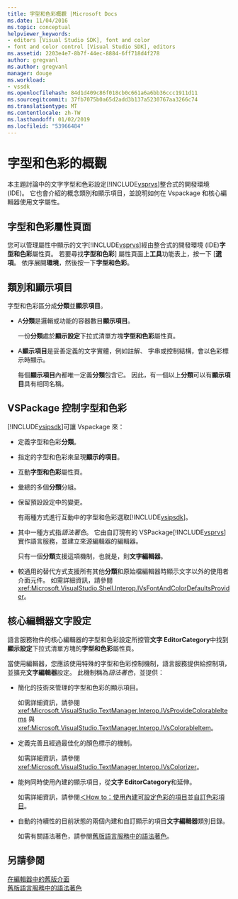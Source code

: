 ```yaml
---
title: 字型和色彩概觀 |Microsoft Docs
ms.date: 11/04/2016
ms.topic: conceptual
helpviewer_keywords:
- editors [Visual Studio SDK], font and color
- font and color control [Visual Studio SDK], editors
ms.assetid: 2203e4e7-8b7f-44ec-8884-6ff718d4f278
author: gregvanl
ms.author: gregvanl
manager: douge
ms.workload:
- vssdk
ms.openlocfilehash: 84d1d409c86f018cb0c661a6a6bb36ccc1911d11
ms.sourcegitcommit: 37fb7075b0a65d2add3b137a5230767aa3266c74
ms.translationtype: MT
ms.contentlocale: zh-TW
ms.lasthandoff: 01/02/2019
ms.locfileid: "53966484"
---
```

# <a name="font-and-color-overview"></a>字型和色彩的概觀
本主題討論中的文字字型和色彩設定[!INCLUDE[vsprvs](../code-quality/includes/vsprvs_md.md)]整合式的開發環境 (IDE)。 它也會介紹的概念類別和顯示項目，並說明如何在 Vspackage 和核心編輯器使用文字屬性。  
  
## <a name="the-fonts-and-colors-property-page"></a>字型和色彩屬性頁面  
 您可以管理屬性中顯示的文字[!INCLUDE[vsprvs](../code-quality/includes/vsprvs_md.md)]經由整合式的開發環境 (IDE)**字型和色彩**屬性頁。 若要尋找**字型和色彩**] 屬性頁面上**工具**功能表上，按一下 [**選項**。 依序展開**環境**，然後按一下**字型和色彩**。  
  
## <a name="categories-and-display-items"></a>類別和顯示項目  
 字型和色彩區分成**分類**並**顯示項目**。  
  
- A**分類**是邏輯或功能的容器數目**顯示項目**。  
  
   一份**分類**處於**顯示設定**下拉式清單方塊**字型和色彩**屬性頁。  
  
- A**顯示項目**是妥善定義的文字實體，例如註解、 字串或控制結構，會以色彩標示時顯示。  
  
  每個**顯示項目**內都唯一定義**分類**包含它。 因此，有一個以上**分類**可以有**顯示項目**具有相同名稱。  
  
## <a name="vspackage-control-of-fonts-and-colors"></a>VSPackage 控制字型和色彩  
 [!INCLUDE[vsipsdk](../extensibility/includes/vsipsdk_md.md)]可讓 Vspackage 來：  
  
- 定義字型和色彩**分類**。  
  
- 指定的字型和色彩來呈現**顯示的項目**。  
  
- 互動**字型和色彩**屬性頁。  
  
- 彙總的多個**分類**分組。  
  
- 保留預設設定中的變更。  
  
  有兩種方式進行互動中的字型和色彩選取[!INCLUDE[vsipsdk](../extensibility/includes/vsipsdk_md.md)]。  
  
- 其中一種方式指*語法著色*。 它由自訂現有的 VSPackage[!INCLUDE[vsprvs](../code-quality/includes/vsprvs_md.md)]實作語言服務，並建立來源編輯器的編輯器。  
  
   只有一個**分類**支援這項機制，也就是，則**文字編輯器**。  
  
- 較通用的替代方式支援所有其他**分類**和原始檔編輯器時顯示文字以外的使用者介面元件。 如需詳細資訊，請參閱<xref:Microsoft.VisualStudio.Shell.Interop.IVsFontAndColorDefaultsProvider>。  
  
## <a name="core-editor-text-settings"></a>核心編輯器文字設定  
 語言服務物件的核心編輯器的字型和色彩設定所控管**文字 EditorCategory**中找到**顯示設定**下拉式清單方塊的**字型和色彩**屬性頁。  
  
 當使用編輯器，您應該使用特殊的字型和色彩控制機制，語言服務提供給控制項，並擴充**文字編輯器**設定。 此機制稱為*語法著色*，並提供：  
  
- 簡化的技術來管理的字型和色彩的顯示項目。  
  
   如需詳細資訊，請參閱 <xref:Microsoft.VisualStudio.TextManager.Interop.IVsProvideColorableItems> 與 <xref:Microsoft.VisualStudio.TextManager.Interop.IVsColorableItem>。  
  
- 定義完善且經過最佳化的顏色標示的機制。  
  
   如需詳細資訊，請參閱<xref:Microsoft.VisualStudio.TextManager.Interop.IVsColorizer>。  
  
- 能夠同時使用內建的顯示項目，從**文字 EditorCategory**和延伸。  
  
   如需詳細資訊，請參閱[＜How to：使用內建可設定色彩的項目](../extensibility/internals/how-to-use-built-in-colorable-items.md)並[自訂色彩項目](../extensibility/internals/custom-colorable-items.md)。  
  
- 自動的持續性的目前狀態的兩個內建和自訂顯示的項目**文字編輯器**類別目錄。  
  
  如需有關語法著色，請參閱[舊版語言服務中的語法著色](../extensibility/internals/syntax-coloring-in-a-legacy-language-service.md)。  
  
## <a name="see-also"></a>另請參閱  
 [在編輯器中的舊版介面](../extensibility/legacy-interfaces-in-the-editor.md)   
 [舊版語言服務中的語法著色](../extensibility/internals/syntax-coloring-in-a-legacy-language-service.md)